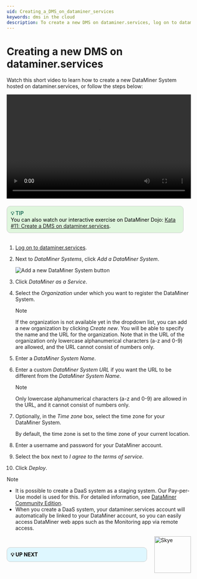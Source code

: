 ```yaml
---
uid: Creating_a_DMS_on_dataminer_services
keywords: dms in the cloud
description: To create a new DMS on dataminer.services, log on to dataminer.services, click 'Add a DataMiner System', select 'DataMiner as a Service', specify the necessary details, and click Deploy.
---
```


# Creating a new DMS on dataminer.services

Watch this short video to learn how to create a new DataMiner System hosted on dataminer.services, or follow the steps below:

<div style="width: 100%; max-width: 800px;">
  <video style="width: 100%; aspect-ratio: 16 / 9; height: auto;" controls>
    <source src="~/user-guide/images/DaaS.mp4" type="video/mp4">
  </video>
</div>

<div style="display: flex; align-items: center; justify-content: space-between; margin: 0 auto; max-width: 100%; margin-top: 20px;">
  <div style="border: 1px solid #ccc; border-radius: 10px; padding: 10px; flex-grow: 1; background-color: #DFF6DD; margin-right: 20px; color: black;">
    <b><span style="color: #2A7661;">💡 TIP</span></b><br>
    You can also watch our interactive exercise on DataMiner Dojo: 
    <a href="https://community.dataminer.services/courses/kata-11/">Kata #11: Create a DMS on dataminer.services</a>.
  </div>
</div>

<br />

1. [Log on to dataminer.services](xref:Logging_on_to_dataminer_services).

1. Next to *DataMiner Systems*, click *Add a DataMiner System*.

   ![Add a new DataMiner System button](~/user-guide/images/daas_create_001.png)

1. Click *DataMiner as a Service*.

1. Select the *Organization* under which you want to register the DataMiner System.

   > [!NOTE]
   > If the organization is not available yet in the dropdown list, you can add a new organization by clicking *Create new*. You will be able to specify the name and the URL for the organization. Note that in the URL of the organization only lowercase alphanumerical characters (a-z and 0-9) are allowed, and the URL cannot consist of numbers only.

1. Enter a *DataMiner System Name*.

1. Enter a custom *DataMiner System URL* if you want the URL to be different from the *DataMiner System Name*.

   > [!NOTE]
   > Only lowercase alphanumerical characters (a-z and 0-9) are allowed in the URL, and it cannot consist of numbers only.

1. Optionally, in the *Time zone* box, select the time zone for your DataMiner System.

   By default, the time zone is set to the time zone of your current location.

1. Enter a username and password for your DataMiner account.

1. Select the box next to *I agree to the terms of service*.

1. Click *Deploy*.

> [!NOTE]
>
> - It is possible to create a DaaS system as a staging system. Our Pay-per-Use model is used for this. For detailed information, see [DataMiner Community Edition](xref:Pricing_Commercial_Models#dataminer-community-edition).
> - When you create a DaaS system, your dataminer.services account will automatically be linked to your DataMiner account, so you can easily access DataMiner web apps such as the Monitoring app via remote access.

<div style="display: flex; align-items: center; justify-content: space-between; margin: 0 auto; max-width: 100%;">
  <div style="border: 1px solid #ccc; border-radius: 10px; padding: 10px; flex-grow: 1; background-color: #DEF7FF; margin-right: 20px; color: #000000;">
    <b>💡 UP NEXT</b><br><a href="xref:Accessing_a_new_DMS"></a>
  </div>
  <img src="~/images/Skye.svg" alt="Skye" style="width: 100px; flex-shrink: 0;">
</div>
